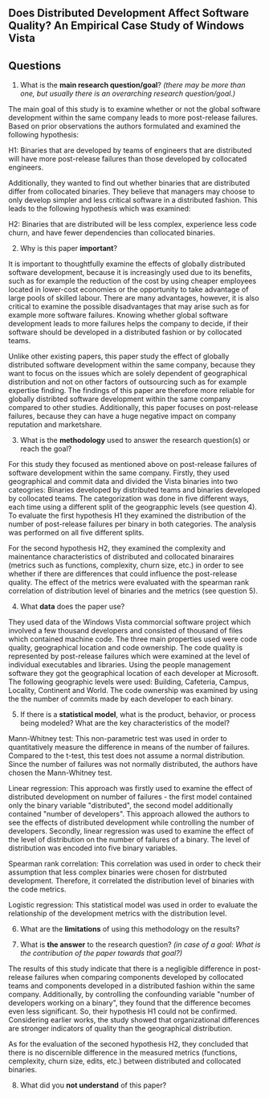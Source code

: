 ## Does Distributed Development Affect Software Quality? An Empirical Case Study of Windows Vista

## Questions

1. What is the **main research question/goal**? _(there may be more than one, but usually there is an overarching research question/goal.)_

The main goal of this study is to examine whether or not the global software development within the same company leads to more post-release failures. Based on prior observations the authors formulated and examined the following hypothesis:

H1: Binaries that are developed by teams of engineers that are distributed will have more post-release failures than those developed by collocated engineers.

Additionally, they wanted to find out whether binaries that are distributed differ from collocated binaries. They believe that managers may choose to only develop simpler and less critical software in a distributed fashion. This leads to the following hypothesis which was examined:

H2: Binaries that are distributed will be less complex, experience less code churn, and have fewer dependencies than collocated binaries.


2. Why is this paper **important**?

It is important to thoughtfully examine the effects of globally distributed software development, because it is increasingly used due to its benefits, such as for example the reduction of the cost by using cheaper employees located in lower-cost economies or the opportunity to take advantage of large pools of skilled labour. There are many advantages, however, it is also critical to examine the possible disadvantages that may arise such as for example more software failures. Knowing whether global software development leads to more failures helps the company to decide, if their software should be developed in a distributed fashion or by collocated teams. 

Unlike other existing papers, this paper study the effect of globally distributed software development within the same company, because they want to focus on the issues which are solely dependent of geographical distribution and not on other factors of outsourcing such as for example expertise finding. The findings of this paper are therefore more reliable for globally distribted software development within the same company compared to other studies. Additionally, this paper focuses on post-release failures, because they can have a huge negative impact on company reputation and marketshare.

3. What is the **methodology** used to answer the research question(s) or reach the goal?

For this study they focused as mentioned above on post-release failures of software development within the same company. 
Firstly, they used geographical and commit data and divided the Vista binaries into two cateogries: Binaries developed by distributed teams and binaries developed by collocated teams. The categorization was done in five different ways, each time using a different split of the geograpphic levels (see question 4). To evaluate the first hypothesis H1 they examined the distribution of the number of post-release failures per binary in both categories. The analysis was performed on all five different splits. 

For the second hypothesis H2, they examined the complexity and mainentance characteristics of distributed and collocated binaraires (metrics such as functions, complexity, churn size, etc.) in order to see whether if there are differences that could influence the post-release quality. The effect of the metrics were evaluated with the spearman rank correlation of distribution level of binaries and the metrics (see question 5).


4. What **data** does the paper use?

They used data of the Windows Vista commorcial software project which involved a few thousand developers and consisted of thousand of files which contained machine code. The three main properties used were code quality, geographical location and code ownership. The code quality is represented by post-release failures which were examined at the level of individual executables and libraries. 
Using the people management software they got the geographical location of each developer at Microsoft. The following geographic levels were used: Building, Cafeteria, Campus, Locality, Continent and World. The code ownership was examined by using the the number of commits made by each developer to each binary.

5. If there is a **statistical model**, what is the product, behavior, or process being modeled? What are the key characteristics of the model?

Mann-Whitney test: This non-parametric test was used in order to quantitatively measure the difference in means of the number of failures. Compared to the t-test, this test does not assume a normal distribution. Since the number of failures was not normally distributed, the authors have chosen the Mann-Whitney test.

Linear regression: This approach was firstly used to examine the effect of distributed development on number of failures - the first model contained only the binary variable "distributed", the second  model additionally contained "number of developers". This approach allowed the authors to see the effects of distributed development while controlling the number of developers. Secondly, linear regression was used to examine the effect of the level of distribution on the number of failures of a binary. The level of distribution was encoded into five binary variables. 

Spearman rank correlation: This correlation was used in order to check their assumption that less complex binaries were chosen for distrbuted development. Therefore, it correlated the distribution level of binaries with the code metrics.

Logistic regression: This statistical model was used in order to evaluate the relationship of the development metrics with the distribution level. 

6. What are the **limitations** of using this methodology on the results?



7. What is **the answer** to the research question? _(in case of a goal: What is the contribution of the paper towards that goal?)_

The results of this study indicate that there is a negligible difference in post-release failures when comparing components developed by collocated teams and components developed in a distributed fashion within the same company. Additionally, by controlling the confounding variable "number of developers working on a binary", they found that the difference becomes even less significant. So, their hypothesis H1 could not be confirmed. Considering earlier works, the study showed that organizational differences are stronger indicators of quality than the geographical distribution. 

As for the evaluation of the seconed hypothesis H2, they concluded that there is no discernible difference in the measured metrics (functions, cemplexity, churn size, edits, etc.) between distributed and collocated binaries.

8. What did you **not understand** of this paper?
